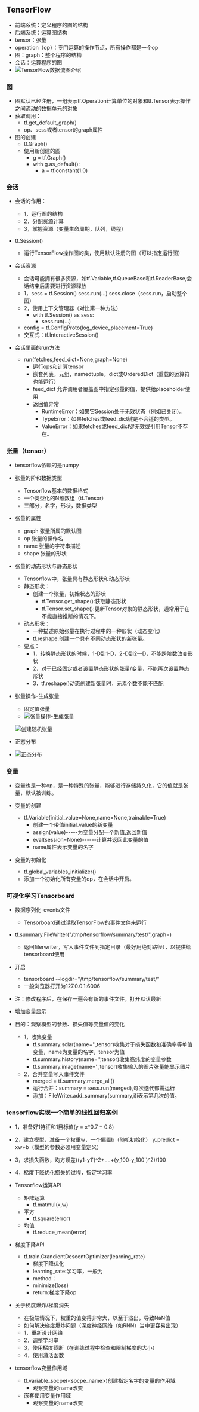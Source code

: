 ## TensorFlow
- 前端系统：定义程序的图的结构
- 后端系统：运算图结构
- tensor：张量
- operation（op）：专门运算的操作节点，所有操作都是一个op
- 图：graph：整个程序的结构
- 会话：运算程序的图
- ![TensorFlow数据流图介绍](/Users/mac/Desktop/spider/deeplearn/TensorFlowxiangjie/TensorFlow数据流图介绍.jpeg)
### 图
- 图默认已经注册，一组表示tf.Operation计算单位的对象和tf.Tensor表示操作之间流动的数据单元的对象
- 获取调用：
	- tf.get_default_graph()
	- op、sess或者tensor的graph属性
- 图的创建
	- tf.Graph()
	- 使用新创建的图
		- g = tf.Graph()
		- with g.as_default():
			- a = tf.constant(1.0)
			
### 会话
- 会话的作用：
	- 1，运行图的结构
	- 2，分配资源计算
	- 3，掌握资源（变量生命周期，队列，线程）

- tf.Session()
	- 运行TensorFlow操作图的类，使用默认注册的图（可以指定运行图）
- 会话资源
	- 会话可能拥有很多资源，如tf.Variable,tf.QueueBase和tf.ReaderBase,会话结束后需要进行资源释放
	- 1，sess = tf.Session()  sess.run(...)  sess.close（sess.run，启动整个图）
	- 2，使用上下文管理器（对比第一种方法）
		- 	with tf.Session() as sess:
			- sess.run(...)
	- config = tf.ConfigProto(log_device_placement=True)
	- 交互式：tf.InteractiveSession()
- 会话里面的run方法
	- run(fetches,feed_dict=None,graph=None)
		- 运行ops和计算tensor
		- 嵌套列表，元组，namedtuple，dict或OrderedDict（重载的运算符也能运行）
		- feed_dict 允许调用者覆盖图中指定张量的值，提供给placeholder使用
		- 返回值异常
			- RuntimeError：如果它Session处于无效状态（例如已关闭）。
			- TypeError：如果fetches或feed_dict键是不合适的类型。
			- ValueError：如果fetches或feed_dict键无效或引用Tensor不存在。

### 张量（tensor）
- tensorflow依赖的是numpy

- 张量的阶和数据类型
	- Tensorflow基本的数据格式
	- 一个类型化的N维数组（tf.Tensor）
	- 三部分，名字，形状，数据类型
	
- 张量的属性
	- graph   张量所属的默认图
	- op      张量的操作名
	- name    张量的字符串描述
	- shape   张量的形状
	
- 张量的动态形状与静态形状
	- Tensorflow中，张量具有静态形状和动态形状
	- 静态形状：
		- 创建一个张量，初始状态的形状
			 - tf.Tensor.get_shape():获取静态形状
			 - tf.Tensor.set_shape():更新Tensor对象的静态形状，通常用于在不能直接推断的情况下。
	- 动态形状：
		- 一种描述原始张量在执行过程中的一种形状（动态变化）
		- tf.reshape:创建一个具有不同动态形状的新张量。
   - 要点：
   		- 1，转换静态形状的时候，1-D到1-D，2-D到2—D，不能跨阶数改变形状
   		- 2，对于已经固定或者设置静态形状的张量/变量，不能再次设置静态形状
   		- 3，tf.reshape()动态创建新张量时，元素个数不能不匹配

- 张量操作-生成张量
	
	- 固定值张量
	- ![张量操作-生成张量](/Users/mac/Desktop/spider/deeplearn/TensorFlowxiangjie/张量操作-生成张量.jpeg)
	
	![创建随机张量](/Users/mac/Desktop/spider/deeplearn/TensorFlowxiangjie/创建随机张量.jpeg)
	
- 正态分布

- ![正态分布](/Users/mac/Desktop/spider/deeplearn/TensorFlowxiangjie/正态分布.jpeg)


### 变量
- 变量也是一种op，是一种特殊的张量，能够进行存储持久化，它的值就是张量，默认被训练。
- 变量的创建
	- tf.Variable(initial_value=None,name=None,trainable=True)
		- 创建一个带值initial_value的新变量
		- assign(value)-----为变量分配一个新值,返回新值
		- eval(session=None)------计算并返回此变量的值
		- name属性表示变量的名字

- 变量的初始化
	- tf.global_variables_initializer()
	- 添加一个初始化所有变量的op，在会话中开启。

### 可视化学习Tensorboard
- 数据序列化-events文件
	- Tensorboard通过读取TensorFlow的事件文件来运行
- tf.summary.FileWriter("/tmp/tensorflow/summary/test/",graph=)
	- 返回filerwriter，写入事件文件到指定目录（最好用绝对路径），以提供给tensorboard使用
- 开启
	- tensorboard --logdir="/tmp/tensorflow/summary/test/"
	- 一般浏览器打开为127.0.0.1:6006
- 注：修改程序后，在保存一遍会有新的事件文件，打开默认最新

- 增加变量显示
- 目的：观察模型的参数、损失值等变量值的变化
	- 1，收集变量
		- tf.summary.sclar(name='',tensor)收集对于损失函数和准确率等单值变量，name为变量的名字，tensor为值
		- tf.summary.history(name='',tensor)收集高纬度的变量参数
		- tf.summary.image(name='',tensor)收集输入的图片张量能显示图片
	- 2，合并变量写入事件文件
		- merged = tf.summary.merge_all()
		- 运行合并：summary = sess.run(merged),每次迭代都需运行
		- 添加：FileWriter.add_summary(summary,i)i表示第几次的值。

### tensorflow实现一个简单的线性回归案例
- 1，准备好1特征和1目标值(y = x*0.7 + 0.8)
- 2，建立模型，准备一个权重w，一个偏置b（随机初始化） y_predict = xw+b（模型的参数必须用变量定义）
- 3，求损失函数，均方误差((y1-y1')^2+....+(y_100-y_100')^2)/100
- 4，梯度下降优化损失的过程，指定学习率

- Tensorflow运算API
	- 矩阵运算
		- tf.matmul(x,w)
	- 平方
		- tf.square(error)
	- 均值
		- tf.reduce_mean(error)
- 梯度下降API
	- tf.train.GrandientDescentOptimizer(learning_rate)
		- 梯度下降优化
		- learning_rate:学习率，一般为
		- method：
		- minimize(loss)
		- return:梯度下降op
- 关于梯度爆炸/梯度消失
	- 在极端情况下，权重的值变得非常大，以至于溢出，导致NaN值
	- 如何解决梯度爆炸问题（深度神经网络（如RNN）当中更容易出现）
	- 1，重新设计网络
	- 2，调整学习率
	- 3，使用梯度截断（在训练过程中检查和限制梯度的大小）
	- 4，使用激活函数

- tensorflow变量作用域
	- tf.variable_socpe(<socpe_name>)创建指定名字的变量的作用域
		- 观察变量的name改变
	- 嵌套使用变量作用域
		- 观察变量的name改变







​	